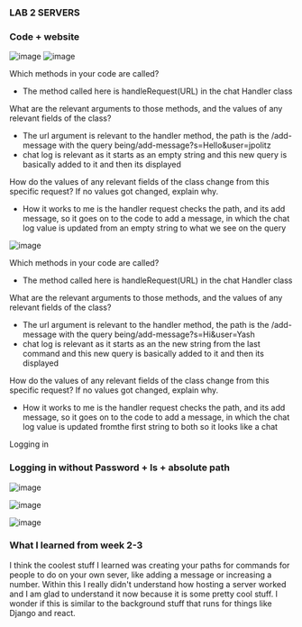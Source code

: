 <h3 id="custom-id">LAB 2 SERVERS</h3>

<h3 id="custom-id">Code + website</h3>

![image](https://github.com/SumayKalra/cse15L-labreports-winter2024/assets/67125138/d7d449b9-c759-4098-b018-4cd5b7b0d80c)
![image](https://github.com/SumayKalra/cse15L-labreports-winter2024/assets/67125138/93543ecf-dbb8-4453-8177-3d2e374f35b5)

Which methods in your code are called?
- The method called here is handleRequest(URL) in the chat Handler class
  
What are the relevant arguments to those methods, and the values of any relevant fields of the class?
- The url argument is relevant to the handler method, the path is the /add-message with the query being/add-message?s=Hello&user=jpolitz
- chat log is relevant as it starts as an empty string and this new query is basically added to it and then its displayed

How do the values of any relevant fields of the class change from this specific request? If no values got changed, explain why.
- How it works to me is the handler request checks the path, and its add message, so it goes on to the code to add a message, in which the chat log value is updated from an empty string to what we see on the query

![image](https://github.com/SumayKalra/cse15L-labreports-winter2024/assets/67125138/6f525b07-10ee-409b-a563-dbbc2bcb7962)

Which methods in your code are called?
- The method called here is handleRequest(URL) in the chat Handler class

What are the relevant arguments to those methods, and the values of any relevant fields of the class?
- The url argument is relevant to the handler method, the path is the /add-message with the query being/add-message?s=Hi&user=Yash
- chat log is relevant as it starts as an the new string from the last command and this new query is basically added to it and then its displayed

How do the values of any relevant fields of the class change from this specific request? If no values got changed, explain why.
- How it works to me is the handler request checks the path, and its add message, so it goes on to the code to add a message, in which the chat log value is updated fromthe first string to both so it looks like a chat

Logging in 


<h3 id="custom-id">Logging in without Password  + ls + absolute path</h3>

![image](https://github.com/SumayKalra/cse15L-labreports-winter2024/assets/67125138/4a4a2605-0e94-42f0-964c-96f6b9ab3891)

![image](https://github.com/SumayKalra/cse15L-labreports-winter2024/assets/67125138/706a7a91-46cd-4474-9d29-6c190a48530a)

![image](https://github.com/SumayKalra/cse15L-labreports-winter2024/assets/67125138/81d42d76-868d-4ed6-9163-e262f9cbff89)


<h3 id="custom-id">What I learned from week 2-3</h3>
I think the coolest stuff I learned was creating your paths for commands for people to do on your own sever, like adding a message or increasing a number. Within this I really didn't understand how hosting a server worked and I am glad to understand it now  because it is some pretty cool stuff. I wonder if this is similar to the background stuff that runs for things like Django and react. 



